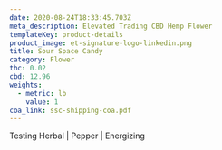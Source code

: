 ```yaml
---
date: 2020-08-24T18:33:45.703Z
meta_description: Elevated Trading CBD Hemp Flower
templateKey: product-details
product_image: et-signature-logo-linkedin.png
title: Sour Space Candy
category: Flower
thc: 0.02
cbd: 12.96
weights:
  - metric: lb
    value: 1
coa_link: ssc-shipping-coa.pdf
---
```


Testing Herbal | Pepper | Energizing
